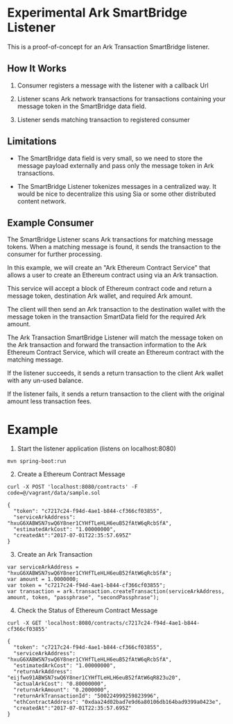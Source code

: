 # Experimental Ark SmartBridge Listener

This is a proof-of-concept for an Ark Transaction SmartBridge listener. 


## How It Works

1. Consumer registers a message with the listener with a callback Url

2. Listener scans Ark network transactions for transactions containing your message token
   in the SmartBridge data field.
   
3. Listener sends matching transaction to registered consumer

  
## Limitations

- The SmartBridge data field is very small, so we need to store the message payload
  externally and pass only the message token in Ark transactions. 
  
- The SmartBridge Listener tokenizes messages in a centralized way. It would be nice to
  decentralize this using Sia or some other distributed content network.
  

## Example Consumer

The SmartBridge Listener scans Ark transactions for matching message tokens. When a matching
message is found, it sends the transaction to the consumer for further processing.

In this example, we will create an "Ark Ethereum Contract Service" that allows a user to
create an Ethereum contract using via an Ark transaction.

This service will accept a block of Ethereum contract code and return a message token,
destination Ark wallet, and required Ark amount.

The client will then send an Ark transaction to the destination wallet with the message token
in the transaction SmartData field for the required Ark amount.

The Ark Transaction SmartBridge Listener will match the message token on the Ark transaction
and forward the transaction information to the Ark Ethereum Contract Service, which will
create an Ethereum contract with the matching message.

If the listener succeeds, it sends a return transaction to the client Ark wallet with any
un-used balance. 

If the listener fails, it sends a return transaction to the client with 
the original amount less transaction fees.



# Example

1. Start the listener application (listens on localhost:8080)

```
mvn spring-boot:run
```

2. Create a Ethereum Contract Message

```
curl -X POST 'localhost:8080/contracts' -F code=@/vagrant/data/sample.sol
```

```
{
  "token": "c7217c24-f94d-4ae1-b844-cf366cf03855",
  "serviceArkAddress": "hxuG6XABWSN7swQ6Y8ner1CYHfTLeHLH6euB52fAtW6qRcbSfA", 
  "estimatedArkCost": "1.00000000",
  "createdAt":"2017-07-01T22:35:57.695Z"
}
```

3. Create an Ark Transaction

```
var serviceArkAddress = "hxuG6XABWSN7swQ6Y8ner1CYHfTLeHLH6euB52fAtW6qRcbSfA";
var amount = 1.0000000;
var token = "c7217c24-f94d-4ae1-b844-cf366cf03855";
var transaction = ark.transaction.createTransaction(serviceArkAddress, amount, token, "passphrase", "secondPassphrase");
```

4. Check the Status of Ethereum Contract Message

```
curl -X GET 'localhost:8080/contracts/c7217c24-f94d-4ae1-b844-cf366cf03855'
```

```
{
  "token": "c7217c24-f94d-4ae1-b844-cf366cf03855",
  "serviceArkAddress": "hxuG6XABWSN7swQ6Y8ner1CYHfTLeHLH6euB52fAtW6qRcbSfA", 
  "estimatedArkCost": "1.00000000",
  "returnArkAddress": "eijfwo91ABWSN7swQ6Y8ner1CYHfTLeHLH6euB52fAtW6qR823u20", 
  "actualArkCost": "0.80000000",
  "returnArkAmount": "0.2000000",
  "returnArkTransactionId": "500224999259823996",
  "ethContractAddress": "0xdaa24d02bad7e9d6a80106db164bad9399a0423e",
  "createdAt":"2017-07-01T22:35:57.695Z"
}
```

